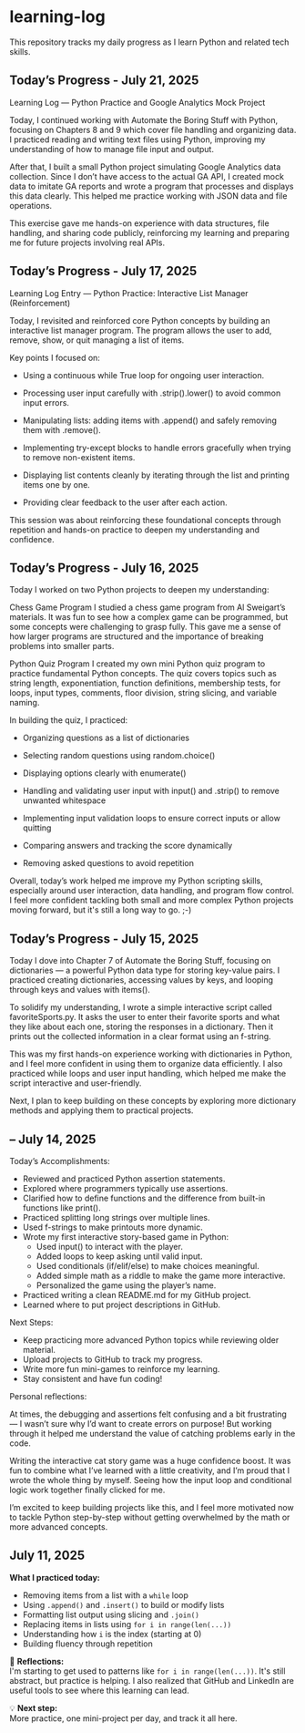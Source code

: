 # learning-log
This repository tracks my daily progress as I learn Python and related tech skills.

##  Today’s Progress - July 21, 2025
Learning Log — Python Practice and Google Analytics Mock Project

Today, I continued working with Automate the Boring Stuff with Python, 
focusing on Chapters 8 and 9 which cover file handling and organizing data. 
I practiced reading and writing text files using Python, 
improving my understanding of how to manage file input and output.

After that, I built a small Python project simulating Google Analytics data collection. 
Since I don’t have access to the actual GA API,
I created mock data to imitate GA reports and wrote a program that processes and displays this data clearly.
This helped me practice working with JSON data and file operations.

This exercise gave me hands-on experience with data structures, file handling, and sharing code publicly,
reinforcing my learning and preparing me for future projects involving real APIs.

##  Today’s Progress - July 17, 2025

Learning Log Entry — Python Practice: Interactive List Manager (Reinforcement)

Today, I revisited and reinforced core Python concepts by building an interactive list manager program. 
The program allows the user to add, remove, show, or quit managing a list of items.

Key points I focused on:

- Using a continuous while True loop for ongoing user interaction.

- Processing user input carefully with .strip().lower() to avoid common input errors.

- Manipulating lists: adding items with .append() and safely removing them with .remove().

- Implementing try-except blocks to handle errors gracefully when trying to remove non-existent items.

- Displaying list contents cleanly by iterating through the list and printing items one by one.

- Providing clear feedback to the user after each action.

This session was about reinforcing these foundational concepts through repetition and hands-on practice to deepen my understanding and confidence.


##  Today’s Progress - July 16, 2025

Today I worked on two Python projects to deepen my understanding:

Chess Game Program
I studied a chess game program from Al Sweigart’s materials.
It was fun to see how a complex game can be programmed, 
but some concepts were challenging to grasp fully. 
This gave me a sense of how larger programs are structured
and the importance of breaking problems into smaller parts.

Python Quiz Program
I created my own mini Python quiz program to practice fundamental Python concepts. 
The quiz covers topics such as string length, exponentiation, function definitions,
membership tests, for loops, input types, comments, floor division, string slicing,
and variable naming.

In building the quiz, I practiced:

- Organizing questions as a list of dictionaries

- Selecting random questions using random.choice()

- Displaying options clearly with enumerate()

- Handling and validating user input with input() and .strip() to remove unwanted whitespace

- Implementing input validation loops to ensure correct inputs or allow quitting

- Comparing answers and tracking the score dynamically

- Removing asked questions to avoid repetition

Overall, today’s work helped me improve my Python scripting skills, especially around user interaction, 
data handling, and program flow control. 
I feel more confident tackling both small and more complex Python projects moving forward, but it's still
a long way to go. ;-)

##  Today’s Progress - July 15, 2025

Today I dove into Chapter 7 of Automate the Boring Stuff, focusing on dictionaries — a powerful Python data type for storing key-value pairs. I practiced creating dictionaries, accessing values by keys, and looping through keys and values with items().

To solidify my understanding, I wrote a simple interactive script called favoriteSports.py. It asks the user to enter their favorite sports and what they like about each one, storing the responses in a dictionary. Then it prints out the collected information in a clear format using an f-string.

This was my first hands-on experience working with dictionaries in Python, and I feel more confident in using them to organize data efficiently. I also practiced while loops and user input handling, which helped me make the script interactive and user-friendly.

Next, I plan to keep building on these concepts by exploring more dictionary methods and applying them to practical projects.



##  – July 14, 2025

Today’s Accomplishments:

- Reviewed and practiced Python assertion statements.
- Explored where programmers typically use assertions.
- Clarified how to define functions and the difference from built-in functions like print().
- Practiced splitting long strings over multiple lines.
- Used f-strings to make printouts more dynamic.
- Wrote my first interactive story-based game in Python:
    - Used input() to interact with the player.
    - Added loops to keep asking until valid input.
    - Used conditionals (if/elif/else) to make choices meaningful.
    - Added simple math as a riddle to make the game more interactive.
    - Personalized the game using the player’s name.
- Practiced writing a clean README.md for my GitHub project.
- Learned where to put project descriptions in GitHub.

Next Steps:

- Keep practicing more advanced Python topics while reviewing older material.
- Upload projects to GitHub to track my progress.
- Write more fun mini-games to reinforce my learning.
- Stay consistent and have fun coding!


Personal reflections:

At times, the debugging and assertions felt confusing and a bit frustrating — I wasn’t sure why I’d want to create errors on purpose! But working through it helped me understand the value of catching problems early in the code.

Writing the interactive cat story game was a huge confidence boost. It was fun to combine what I’ve learned with a little creativity, and I’m proud that I wrote the whole thing by myself. Seeing how the input loop and conditional logic work together finally clicked for me.

I’m excited to keep building projects like this, and I feel more motivated now to tackle Python step-by-step without getting overwhelmed by the math or more advanced concepts.


##  July 11, 2025

**What I practiced today:**
- Removing items from a list with a `while` loop
- Using `.append()` and `.insert()` to build or modify lists
- Formatting list output using slicing and `.join()`
- Replacing items in lists using `for i in range(len(...))`
- Understanding how `i` is the index (starting at 0)
- Building fluency through repetition

🧠 **Reflections:**  
I'm starting to get used to patterns like `for i in range(len(...))`. It's still abstract, but practice is helping. I also realized that GitHub and LinkedIn are useful tools to see where this learning can lead.

💡 **Next step:**  
More practice, one mini-project per day, and track it all here.
